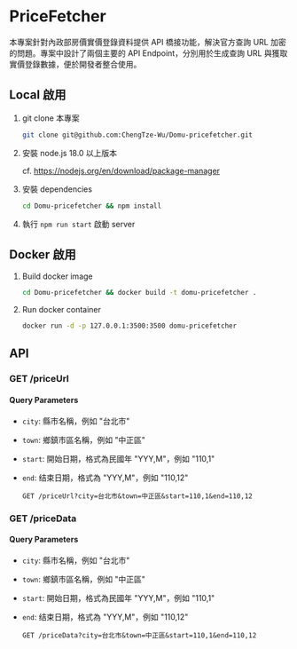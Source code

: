 # PriceFetcher

本專案針對內政部房價實價登錄資料提供 API 橋接功能，解決官方查詢 URL 加密的問題。專案中設計了兩個主要的 API Endpoint，分別用於生成查詢 URL 與獲取實價登錄數據，便於開發者整合使用。

## Local 啟用

1. git clone 本專案

   ```bash
   git clone git@github.com:ChengTze-Wu/Domu-pricefetcher.git
   ```

2. 安裝 node.js 18.0 以上版本

   cf. https://nodejs.org/en/download/package-manager

3. 安裝 dependencies

   ```bash
   cd Domu-pricefetcher && npm install
   ```

4. 執行 `npm run start` 啟動 server

## Docker 啟用

1. Build docker image

   ```bash
   cd Domu-pricefetcher && docker build -t domu-pricefetcher .
   ```

2. Run docker container

   ```bash
   docker run -d -p 127.0.0.1:3500:3500 domu-pricefetcher
   ```

## API

### GET /priceUrl

#### Query Parameters

- `city`: 縣市名稱，例如 "台北市"
- `town`: 鄉鎮市區名稱，例如 "中正區"
- `start`: 開始日期，格式為民國年 "YYY,M"，例如 "110,1"
- `end`: 结束日期，格式為 "YYY,M"，例如 "110,12"

  ```http
  GET /priceUrl?city=台北市&town=中正區&start=110,1&end=110,12
  ```

### GET /priceData

#### Query Parameters

- `city`: 縣市名稱，例如 "台北市"
- `town`: 鄉鎮市區名稱，例如 "中正區"
- `start`: 開始日期，格式為民國年 "YYY,M"，例如 "110,1"
- `end`: 结束日期，格式為 "YYY,M"，例如 "110,12"

  ```http
  GET /priceData?city=台北市&town=中正區&start=110,1&end=110,12
  ```

